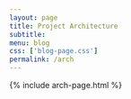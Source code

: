 ```yaml
---
layout: page
title: Project Architecture
subtitle:
menu: blog
css: ['blog-page.css']
permalink: /arch
---
```


{% include arch-page.html %}